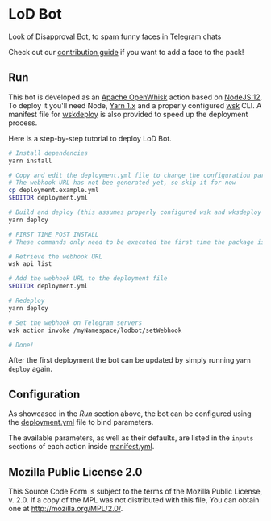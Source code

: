 # LoD Bot
Look of Disapproval Bot, to spam funny faces in Telegram chats

Check out our [contribution guide](CONTRIBUTING.md) if you want to add a face to the pack!

## Run

This bot is developed as an [Apache OpenWhisk] action based on [NodeJS 12]. To deploy it you'll need
Node, [Yarn 1.x] and a properly configured [wsk] CLI. A manifest file for [wskdeploy] is also provided
to speed up the deployment process.

Here is a step-by-step tutorial to deploy LoD Bot.


```bash
# Install dependencies
yarn install

# Copy and edit the deployment.yml file to change the configuration params
# The webhook URL has not bee generated yet, so skip it for now
cp deployment.example.yml
$EDITOR deployment.yml

# Build and deploy (this assumes properly configured wsk and wksdeploy commands are in the PATH)
yarn deploy

# FIRST TIME POST INSTALL
# These commands only need to be executed the first time the package is deployed.

# Retrieve the webhook URL
wsk api list

# Add the webhook URL to the deployment file
$EDITOR deployment.yml

# Redeploy
yarn deploy

# Set the webhook on Telegram servers
wsk action invoke /myNamespace/lodbot/setWebhook

# Done!
```

After the first deployment the bot can be updated by simply running `yarn deploy` again.

## Configuration

As showcased in the _Run_ section above, the bot can be configured using the [deployment.yml](deployment.example.yml) file to bind parameters.

The available parameters, as well as their defaults, are listed in the `inputs` sections of
each action inside [manifest.yml](manifest.yml).

## Mozilla Public License 2.0
This Source Code Form is subject to the terms of the Mozilla Public
License, v. 2.0. If a copy of the MPL was not distributed with this
file, You can obtain one at http://mozilla.org/MPL/2.0/. 

[Apache Openwhisk]: https://openwhisk.apache.org/
[NodeJS 12]: https://nodejs.org/en/
[Yarn 1.x]: https://classic.yarnpkg.com/lang/en/
[wsk]: https://github.com/apache/openwhisk/blob/master/docs/cli.md
[wskdeploy]: https://github.com/apache/openwhisk-wskdeploy
[inline query response cache time]: https://core.telegram.org/bots/api#answerinlinequery